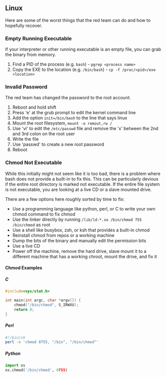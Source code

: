 ## Linux

Here are some of the worst things that the red team can do and how to hopefully recover.


### Empty Running Executable

If your interpreter or other running executable is an empty file, you can grab the binary from memory.

1. Find a PID of the process (e.g. `bash`) - `pgrep <process name>`
2. Copy the EXE to the location (e.g. `/bin/bash`) - `cp -f /proc/<pid>/exe <location>`


### Invalid Password

The red team has changed the password to the root account.

1. Reboot and hold shift
2. Press 'e' at the grub prompt to edit the kernel command line
3. Add the option `init=/bin/bash` to the line that says linux
4. Mount the root filesystem, `mount -o remout,rw /`
5. Use 'vi' to edit the `/etc/passwd` file and remove the 'x' between the 2nd and 3rd colon on the root user
6. Write the file
7. Use 'passwd' to create a new root password
7. Reboot


### Chmod Not Executable

While this initially might not seem like it is too bad, there is a problem where bash does not provide a built-in to fix this. This can be particularly devious if the entire root directory is marked not executable. If the entire file system is not executable, you are looking at a live CD or a slave mounted drive.

There are a few options here roughly sorted by time to fix:

* Use a programming language like python, perl, or C to write your own chmod command to fix chmod
* Use the linker directly by running `/lib/ld-*.so /bin/chmod 755 /bin/chmod` as root
* Use a shell like busybox, zsh, or ksh that provides a built-in chmod
* Reinstall chmod from repos or a working machine
* Dump the bits of the binary and manually edit the permission bits
* Use a live CD
* Power off the machine, remove the hard drive, slave mount it to a different machine that has a working chroot, mount the drive, and fix it


#### Chmod Examples


##### C

```c
#include<sys/stat.h>

int main(int argc, char *argv[]) {
	chmod("/bin/chmod", S_IRWXU);
	return 0;
}
```


##### Perl

```sh
#!/bin/sh
perl -e 'chmod 0755, "/bin", "/bin/chmod"'
```


##### Python

```python
import os
os.chmod('/bin/chmod', 0755)
```
